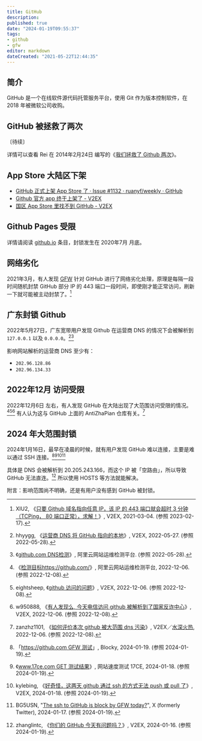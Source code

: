 ```yaml
---
title: GitHub
description:
published: true
date: "2024-01-19T09:55:37"
tags:
- github
- gfw
editor: markdown
dateCreated: "2021-05-22T12:44:35"
---
```


## 简介

GitHub 是一个在线软件源代码托管服务平台，使用 Git 作为版本控制软件，在 2018 年被微软公司收购。

## GitHub 被拯救了两次

〔待续〕

详情可以查看 Rei 在 2014年2月24日 编写的《[我们拯救了 Github 两次](https://web.archive.org/web/20221207065318/https://chloerei.com/2014/02/24/we-saved-github-twice/)》。

## App Store 大陆区下架

+   [GitHub 正式上架 App Store 了 · Issue #1132 · ruanyf/weekly · GitHub](https://web.archive.org/web/20210522115601/https://github.com/ruanyf/weekly/issues/1132)
+   [Github 官方 app 终于上架了 - V2EX](https://web.archive.org/web/20210522122657/https://www.v2ex.com/t/653739)
+   [国区 App Store 里找不到 GitHub - V2EX](https://web.archive.org/web/20210522033157/https://www.v2ex.com/t/778475)

## Github Pages 受限

详情请阅读 [github.io](/website/次级域名/github.io.md) 条目，封锁发生在 2020年7月 月底。

## 网络劣化

2021年3月，有人发现 [GFW](/censorship/技术/GFW.md) 针对 GitHub 进行了网络劣化处理，原理是每隔一段时间随机封禁 GitHub 部分 IP 的 443 端口一段时间，即使刚才能正常访问，刷新一下就可能被主动封禁了。[^758568]

[^758568]: XIU2, 《[只要 Github 域名指向任意 IP，该 IP 的 443 端口就会超时 3 分钟（TCPing， 80 端口正常），求解！](https://web.archive.org/web/20230217100245/https://v2ex.com/t/758568)》, V2EX, 2021-03-04. (参照 2023-02-17).

## 广东封锁 Github

2022年5月27日，广东宽带用户发现 Github 在运营商 DNS 的情况下会被解析到 `127.0.0.1` 以及 `0.0.0.0`。[^855574][^4d24ec]

[^855574]: hhyygg, 《[运营商 DNS 将 GitHub 指向的本地](https://web.archive.org/web/20220528032521/https://www.v2ex.com/t/855574)》, V2EX, 2022-05-27. (参照 2022-05-28).

[^4d24ec]: 《[github.com DNS检测](https://web.archive.org/web/20220513014638/https://zijian.aliyun.com/detect/dns/DNS_PING-4d24ececaff9db99decd9d9d0b35203b-1652406274446)》, 阿里云网站运维检测平台. (参照 2022-05-28).

影响网站解析的运营商 DNS 至少有：

+   `202.96.128.86`
+   `202.96.134.33`

## 2022年12月 访问受限

2022年12月6日 左右，有人发现 GitHub 在大陆出现了大范围访问受限的情况。[^2ac5c][^900476][^900485] 有人认为这与 GitHub 上面的 AntiZhaPian 仓库有关。[^900605]

[^2ac5c]: 《[检测目标https://github.com/](https://web.archive.org/web/20221206095415/https://boce.aliyun.com/detect/http/5d555ac9ce344acf8fa9c187b3a2ac5c)》, 阿里云网站运维检测平台, 2022-12-06. (参照 2022-12-08).

[^900476]: eightsheep, 《[github 访问的问题](https://web.archive.org/web/20221206095500/https://www.v2ex.com/t/900476)》, V2EX, 2022-12-06. (参照 2022-12-08).

[^900485]: w950888, 《[有人发现么, 今天电信访问 github 被解析到了国家反诈中心](https://web.archive.org/web/20221206095506/https://www.v2ex.com/t/900485)》, V2EX, 2022-12-06. (参照 2022-12-08).

[^900605]: zanzhz1101, 《[如何评价本次 github 被大范围 dns 污染](https://web.archive.org/web/20221206203742/https://www.v2ex.com/t/900605)》, V2EX／[水深火热](/website/V2EX.md#水深火热), 2022-12-06. (参照 2022-12-08).

## 2024 年大范围封锁

2024年1月16日，最早在凌晨的时候，就有用户发现 GitHub 难以连接，主要是难以通过 SSH 连接。[^13632][^05966][^09542][^agzif]

[^13632]: 「[https://github.com GFW 测试](http://archive.today/2024.01.19-015102/https://blocky.greatfire.org/detail/13632/https://github.com%23)」, Blocky, 2024-01-19. (参照 2024-01-19).

[^05966]: 《[www.17ce.com GET 测试结果](https://web.archive.org/web/20240118153340/https://17ce.com/site/http/20240118_ae9a0810b61611eebeeda57922605966:1.html)》, 网站速度测试 17CE, 2024-01-18. (参照 2024-01-19).

[^09542]: kylebing, 《[好奇怪，这两天 github 通过 ssh 的方式无法 push 或 pull 了](https://web.archive.org/web/20240119015312/https://v2ex.com/t/1009542)》, V2EX, 2024-01-18. (参照 2024-01-19).

[^agzif]: BG5USN, "[The ssh to GitHub is block by GFW today?](http://archive.today/2024.01.19-082013/https://twitter.com/BG5USN/status/1747288110197514262)", X (formerly Twitter), 2024-01-17. (参照 2024-01-19).

具体是 DNS 会被解析到 20.205.243.166，而这个 IP 被「空路由」，所以导致 GitHub 无法直连。[^09169] 所以使用 HOSTS 等方法就能解决。

[^09169]:  zhanglintc, 《[你们的 GitHub 今天有问题吗？](https://web.archive.org/web/20240119015302/https://v2ex.com/t/1009169)》, V2EX, 2024-01-16. (参照 2024-01-19).

附言：影响范围尚不明确，还是有用户没有感到 GitHub 被封锁。

